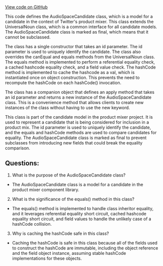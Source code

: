 [View code on GitHub](https://github.com/misbahsy/the-algorithm/product-mixer/component-library/src/main/scala/com/twitter/product_mixer/component_library/model/candidate/AudioSpaceCandidate.scala)

This code defines the AudioSpaceCandidate class, which is a model for a candidate in the context of Twitter's product mixer. This class extends the UniversalNoun class, which is a common interface for all candidate models. The AudioSpaceCandidate class is marked as final, which means that it cannot be subclassed. 

The class has a single constructor that takes an id parameter. The id parameter is used to uniquely identify the candidate. The class also overrides the canEqual and equals methods from the UniversalNoun class. The equals method is implemented to perform a referential equality check, a cached hashcode equality check, and a field value check. The hashCode method is implemented to cache the hashcode as a val, which is instantiated once on object construction. This prevents the need to recompute the hashCode on each hashCode() invocation. 

The class has a companion object that defines an apply method that takes an id parameter and returns a new instance of the AudioSpaceCandidate class. This is a convenience method that allows clients to create new instances of the class without having to use the new keyword. 

This class is part of the candidate model in the product mixer project. It is used to represent a candidate that is being considered for inclusion in a product mix. The id parameter is used to uniquely identify the candidate, and the equals and hashCode methods are used to compare candidates for equality. The AudioSpaceCandidate class is marked as final to prevent subclasses from introducing new fields that could break the equality comparison.
## Questions: 
 1. What is the purpose of the AudioSpaceCandidate class?
- The AudioSpaceCandidate class is a model for a candidate in the product mixer component library.

2. What is the significance of the equals() method in this class?
- The equals() method is implemented to handle class inheritor equality, and it leverages referential equality short circuit, cached hashcode equality short circuit, and field values to handle the unlikely case of a hashCode collision.

3. Why is caching the hashCode safe in this class?
- Caching the hashCode is safe in this class because all of the fields used to construct the hashCode are immutable, including the object reference and the field object instance, assuming stable hashCode implementations for these objects.